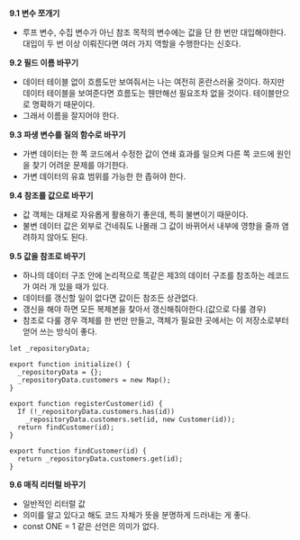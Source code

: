 **9.1 변수 쪼개기**
- 루프 변수, 수집 변수가 아닌 참조 목적의 변수에는 값을 단 한 번만 대입해야한다. 대입이 두 번 이상 이뤄진다면 여러 가지 역할을 수행한다는 신호다.

**9.2 필드 이름 바꾸기**
- 데이터 테이블 없이 흐름도만 보여줘서는 나는 여전히 혼란스러울 것이다. 하지만 데이터 테이블을 보여준다면 흐름도는 웬만해선 필요조차 없을 것이다. 테이블만으로 명확하기 때문이다.
- 그래서 이름을 잘지어야 한다.

**9.3 파생 변수를 질의 함수로 바꾸기**
- 가변 데이터는 한 쪽 코드에서 수정한 값이 연쇄 효과를 일으켜 다른 쪽 코드에 원인을 찾기 어려운 문제를 야기한다.
- 가변 데이터의 유효 범위를 가능한 한 좁혀야 한다.

**9.4 참조를 값으로 바꾸기**
- 값 객체는 대체로 자유롭게 활용하기 좋은데, 특히 불변이기 때문이다.
- 불변 데이터 값은 외부로 건네줘도 나몰래 그 값이 바뀌어서 내부에 영향을 줄까 염려하지 않아도 된다.

**9.5 값을 참조로 바꾸기**
- 하나의 데이터 구조 안에 논리적으로 똑같은 제3의 데이터 구조를 참조하는 레코드가 여러 개 있을 때가 있다.
- 데이터를 갱신할 일이 없다면 값이든 참조든 상관없다.
- 갱신을 해야 하면 모든 복제본을 찾아서 갱신해줘야한다.(값으로 다룰 경우)
- 참조로 다룰 경우 객체를 한 번만 만들고, 객체가 필요한 곳에서는 이 저장소로부터 얻어 쓰는 방식이 좋다.
```
let _repositoryData;

export function initialize() {
  _repositoryData = {};
  _repositoryData.customers = new Map();
}

export function registerCustomer(id) {
  If (!_repositoryData.customers.has(id))
    _repositoryData.customers.set(id, new Customer(id));
  return findCustomer(id);
}

export function findCustomer(id) {
  return _repositoryData.customers.get(id);
}
```

**9.6 매직 리터럴 바꾸기**
- 일반적인 리터럴 값
- 의미를 알고 있다고 해도 코드 자체가 뜻을 분명하게 드러내는 게 좋다.
- const ONE = 1 같은 선언은 의미가 없다.
